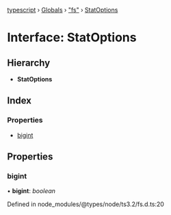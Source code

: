 [typescript](../README.md) › [Globals](../globals.md) › ["fs"](../modules/_fs_.md) › [StatOptions](_fs_.statoptions.md)

# Interface: StatOptions

## Hierarchy

* **StatOptions**

## Index

### Properties

* [bigint](_fs_.statoptions.md#bigint)

## Properties

###  bigint

• **bigint**: *boolean*

Defined in node_modules/@types/node/ts3.2/fs.d.ts:20
